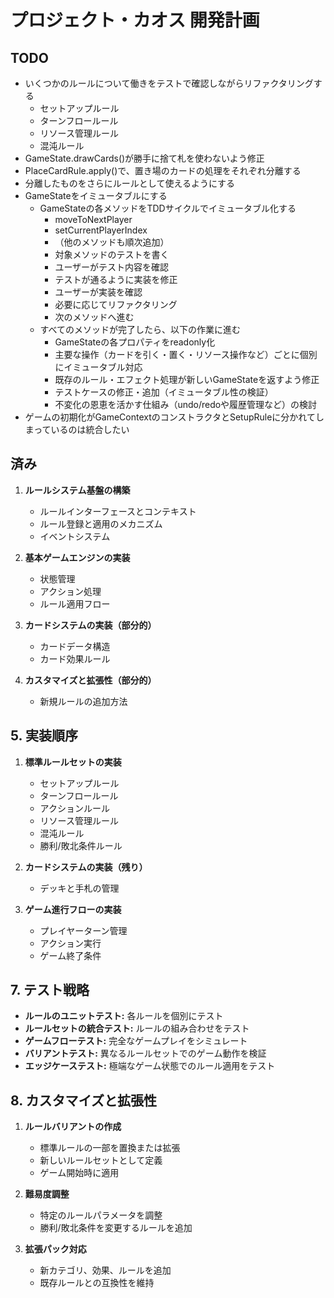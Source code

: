 # プロジェクト・カオス 開発計画

## TODO

- いくつかのルールについて働きをテストで確認しながらリファクタリングする
   - セットアップルール
   - ターンフロールール
   - リソース管理ルール
   - 混沌ルール
- GameState.drawCards()が勝手に捨て札を使わないよう修正
- PlaceCardRule.apply()で、置き場のカードの処理をそれぞれ分離する
- 分離したものをさらにルールとして使えるようにする
- GameStateをイミュータブルにする
   - GameStateの各メソッドをTDDサイクルでイミュータブル化する
      - moveToNextPlayer
      - setCurrentPlayerIndex
      - （他のメソッドも順次追加）
      - 対象メソッドのテストを書く
      - ユーザーがテスト内容を確認
      - テストが通るように実装を修正
      - ユーザーが実装を確認
      - 必要に応じてリファクタリング
      - 次のメソッドへ進む
   - すべてのメソッドが完了したら、以下の作業に進む
      - GameStateの各プロパティをreadonly化
      - 主要な操作（カードを引く・置く・リソース操作など）ごとに個別にイミュータブル対応
      - 既存のルール・エフェクト処理が新しいGameStateを返すよう修正
      - テストケースの修正・追加（イミュータブル性の検証）
      - 不変化の恩恵を活かす仕組み（undo/redoや履歴管理など）の検討
- ゲームの初期化がGameContextのコンストラクタとSetupRuleに分かれてしまっているのは統合したい

## 済み

1. **ルールシステム基盤の構築**
    - ルールインターフェースとコンテキスト
    - ルール登録と適用のメカニズム
    - イベントシステム

2. **基本ゲームエンジンの実装**
    - 状態管理
    - アクション処理
    - ルール適用フロー

3. **カードシステムの実装（部分的）**
   - カードデータ構造
   - カード効果ルール

4. **カスタマイズと拡張性（部分的）**
   - 新規ルールの追加方法

## 5. 実装順序

1. **標準ルールセットの実装**
    - セットアップルール
    - ターンフロールール
    - アクションルール
    - リソース管理ルール
    - 混沌ルール
    - 勝利/敗北条件ルール

2. **カードシステムの実装（残り）**
    - デッキと手札の管理

3. **ゲーム進行フローの実装**
    - プレイヤーターン管理
    - アクション実行
    - ゲーム終了条件

## 7. テスト戦略

- **ルールのユニットテスト:** 各ルールを個別にテスト
- **ルールセットの統合テスト:** ルールの組み合わせをテスト
- **ゲームフローテスト:** 完全なゲームプレイをシミュレート
- **バリアントテスト:** 異なるルールセットでのゲーム動作を検証
- **エッジケーステスト:** 極端なゲーム状態でのルール適用をテスト

## 8. カスタマイズと拡張性

1. **ルールバリアントの作成**
    - 標準ルールの一部を置換または拡張
    - 新しいルールセットとして定義
    - ゲーム開始時に適用

2. **難易度調整**
    - 特定のルールパラメータを調整
    - 勝利/敗北条件を変更するルールを追加

3. **拡張パック対応**
    - 新カテゴリ、効果、ルールを追加
    - 既存ルールとの互換性を維持
